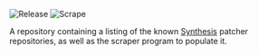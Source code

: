 ![Release](https://github.com/Noggog/Synthesis.Registry/workflows/Release/badge.svg) ![Scrape](https://github.com/Noggog/Synthesis.Registry/workflows/Scrape/badge.svg)

A repository containing a listing of the known [Synthesis](https://github.com/Noggog/Synthesis) patcher repositories, as well as the scraper program to populate it.
